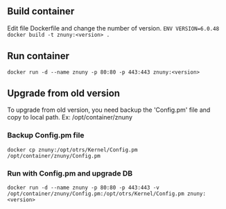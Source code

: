 ## Build container
Edit file Dockerfile and change the number of version.
`
ENV VERSION=6.0.48
` 
``
docker build -t znuny:<version> .
``

## Run container
``
docker run -d --name znuny -p 80:80 -p 443:443 znuny:<version>
``

## Upgrade from old version
To upgrade from old version, you need backup the 'Config.pm' file and copy to local path.
Ex: /opt/container/znuny

### Backup Config.pm file
``
docker cp znuny:/opt/otrs/Kernel/Config.pm /opt/container/znuny/Config.pm
``

### Run with Config.pm and upgrade DB
``
docker run -d --name znuny -p 80:80 -p 443:443 -v /opt/container/znuny/Config.pm:/opt/otrs/Kernel/Config.pm znuny:<version>
``
